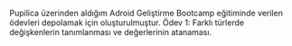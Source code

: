 Pupilica üzerinden aldığım Adroid Geliştirme Bootcamp eğitiminde verilen ödevleri depolamak için oluşturulmuştur.
<a http="https://github.com/falcon3691/Android-Geli-tirme-Bootcamp/tree/67001c5fd292f15d6d180f2cc9d442bbc667bf7c/Odev1">Ödev 1</a>: Farklı türlerde değişkenlerin tanımlanması ve değerlerinin atanaması.
